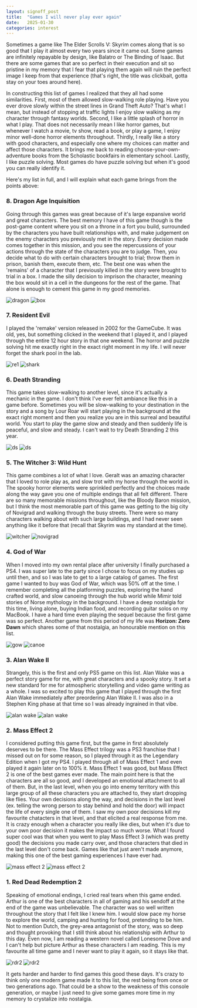 ```yaml
---
layout: signoff_post
title:  "Games I will never play ever again"
date:   2025-01-30
categories: interest
---
```


Sometimes a game like The Elder Scrolls V: Skyrim comes along that is so good that I play it almost every two years since it came out. Some games are infinitely repayable by design, like Balatro or The Binding of Isaac. But there are some games that are so perfect in their execution and sit so pristine in my memory that I fear that playing them again will ruin the perfect image I keep from that experience (that's right, the title was clickbait, gotta stay on your toes around here). 

In constructing this list of games I realized that they all had some similarities. First, most of them allowed slow-walking role playing. Have you ever drove slowly within the street lines in Grand Theft Auto? That's what I mean, but instead of stopping at traffic lights I enjoy slow walking as my character through fantasy worlds. Second, I like a little splash of horror in what I play. That does not necessarily mean I like horror games, but whenever I watch a movie, tv show, read a book, or play a game, I enjoy minor well-done horror elements throughout. Thirdly, I really like a story with good characters, and especially one where my choices can matter and affect those characters. It brings me back to reading choose-your-own-adventure books from the Scholastic bookfairs in elementary school. Lastly, I like puzzle solving. Most games do have puzzle solving but when it's good you can really identify it. 

Here's my list in full, and I will explain what each game brings from the points above:

### 8. Dragon Age Inquisition

Going through this games was great because of it's large expansive world and great characters. The best memory I have of this game though is the post-game content where you sit on a throne in a fort you build, surrounded by the characters you have built relationships with, and make judgement on the enemy characters you previously met in the story. Every decision made comes together in this mission, and you see the repercussions of your actions through the state of the characters you are to judge. Then, you decide what to do with certain characters brought to trial; throw them in prison, banish them, execute them, etc. The best one was when the 'remains' of a character that I previously killed in the story were brought to trial in a box. I made the silly decision to imprison the character, meaning the box would sit in a cell in the dungeons for the rest of the game. That alone is enough to cement this game in my good memories.

![dragon](https://i.ytimg.com/vi/M2Qsvm_EtkA/maxresdefault.jpg)
![box](https://static1.thegamerimages.com/wordpress/wp-content/uploads/2021/03/Dragon-Age-Inquisition-Box-Judgment.jpg)

### 7. Resident Evil

I played the 'remake' version released in 2002 for the GameCube. It was old, yes, but something clicked in the weekend that I played it, and I played through the entire 12 hour story in that one weekend. The horror and puzzle solving hit me exactly right in the exact right moment in my life. I will never forget the shark pool in the lab.

![re1](https://preview.redd.it/tips-for-resident-evil-remaster-v0-x304hs4avohb1.png?auto=webp&s=285ad649e81fdc8c0de628d36f5ff9476bf5f14b)
![shark](https://i.redd.it/6hyy7x2dysu41.jpg)

### 6. Death Stranding

This game takes slow-walking to another level, since it's actually a mechanic in the game. I don't think I've ever felt ambiance like this in a game before. Sometimes you will be slow-walking to your destination in the story and a song by Lour Roar will start playing in the background at the exact right moment and then you realize you are in this surreal and beautiful world. You start to play the game slow and steady and then suddenly life is peaceful, and slow and steady. I can't wait to try Death Stranding 2 this year. 

![ds](https://cdn.mos.cms.futurecdn.net/LGxZvGBvQrVCuTTGkhdsy6-1200-80.jpg)
![ds](https://shared.fastly.steamstatic.com/store_item_assets/steam/apps/1850570/3b0d071a89844ffc8062edbb36bc0b6a7ab3f7ce/capsule_616x353.jpg?t=1750697259)

### 5. The Witcher 3: Wild Hunt 

This game combines a lot of what I love. Geralt was an amazing character that I loved to role play as, and slow trot with my horse through the world in. The spooky horror elements were sprinkled perfectly and the choices made along the way gave you one of multiple endings that all felt different. There are so many memorable missions throughout, like the Bloody Baron mission, but I think the most memorable part of this game was getting to the big city of Novigrad and walking through the busy streets. There were so many characters walking about with such large buildings, and I had never  seen anything like it before that (recall that Skyrim was my standard at the time).

![witcher](https://assets.nintendo.com/image/upload/c_fill,w_1200/q_auto:best/f_auto/dpr_2.0/ncom/software/switch/70010000033071/3f7ee6aa3482b514bd443e116022b038a9728f017916ed37da3f09f731a7d5f2)
![novigrad](https://thetripleoption.wordpress.com/wp-content/uploads/2015/11/the-witcher-3-novigrad.jpg)


### 4. God of War

When I moved into my own rental place after university I finally purchased a PS4. I was super late to the party since I chose to focus on my studies up until then, and so I was late to get to a large catalog of games. The first game I wanted to buy was God of War, which was 50% off at the time. I remember completing all the platforming puzzles, exploring the hand crafted world, and slow canoeing through the hub world while Mimir told stories of Norse mythology in the background. I have a deep nostalgia for this time, living alone, buying Indian food, and recording guitar solos on my MacBook. I have a hard time even playing the sequel because the first game was so perfect. Another game from this period of my life was **Horizon: Zero Dawn** which shares some of that nostalgia, an honourable mention on this list.

![gow](https://image.api.playstation.com/vulcan/img/rnd/202010/2217/LsaRVLF2IU2L1FNtu9d3MKLq.jpg)
![canoe](https://farm2.staticflickr.com/1838/43986451062_e129b4ffb0_h.jpg)

### 3. Alan Wake II

Strangely, this is the first and only PS5 game on this list. Alan Wake was a perfect story game for me, with great characters and a spooky story. It set a new standard for me for atmospheric storytelling and video game writing as a whole. I was so excited to play this game that I played through the first Alan Wake immediately after preordering Alan Wake II. I was also in a Stephen King phase at that time so I was already ingrained in that vibe. 

![alan wake](https://www.pcworld.com/wp-content/uploads/2023/11/AlanWake2_Review_01_Aufmacher.jpg?quality=50&strip=all)
![alan wake](https://cdn.mos.cms.futurecdn.net/FePTMVpVyaesSb26HhpFsG.jpg)

### 2. Mass Effect 2

I considered putting this game first, but the game in first absolutely deserves to be there. The Mass Effect trilogy was a PS3 franchise that I missed out on for some reason, so I played through it as the Legendary Edition when I got my PS4. I played through all of Mass Effect 1 and even played it again later on to 100% it. Mass Effect 1 was good, but Mass Effect 2 is one of the best games ever made. The main point here is that the characters are all so good, and I developed an emotional attachment to all of them. But, in the last level, when you go into enemy territory with this large group of all these characters you are attached to, they start dropping like flies. Your own decisions along the way, and decisions in the last level (ex. telling the wrong person to stay behind and hold the door) will impact the life of every single one of them. I saw my own poor decisions kill my favourite chatacters in that level, and that elicited a real response from me. It is crazy enough when a character you really like dies, but when it's due to your own poor decision it makes the impact so much worse. What I found super cool was that when you went to play Mass Effect 3 (which was pretty good) the decisions you made carry over, and those characters that died in the last level don't come back. Games like that just aren't made anymore, making this one of the best gaming experiences I have ever had. 

![mass effect 2](https://shared.fastly.steamstatic.com/store_item_assets/steam/apps/2362420/capsule_616x353.jpg?t=1708017054)
![mass effect 2](https://cdn.mos.cms.futurecdn.net/jfjn9qv8MEPEFjB6C36aV7.jpg)

### 1. Red Dead Redemption 2

Speaking of emotional endings, I cried real tears when this game ended. Arthur is one of the best characters in all of gaming and his sendoff at the end of the game was unbelievable. The character was so well written throughout the story that I felt like I knew him. I would slow pace my horse to explore the world, camping and hunting for food, pretending to be him. Not to mention Dutch, the grey-area antagonist of the story, was so deep and thought provoking that I still think about his relationship with Arthur to this day. Even now, I am reading a western novel called Lonesome Dove and I can't help but picture Arthur as these characters I am reading. This is my favourite all time game and I never want to play it again, so it stays like that.

![rdr2](https://shared.fastly.steamstatic.com/store_item_assets/steam/apps/1174180/capsule_616x353.jpg?t=1720558643)
![rdr2](https://store-images.s-microsoft.com/image/apps.58752.68182501197884443.ac728a87-7bc1-4a0d-8bc6-0712072da93c.0cf58754-9802-46f8-8557-8d3ff32a627a?q=90&w=480&h=270)

It gets harder and harder to find games this good these days. It's crazy to think only one modern game made it to this list, the rest being from once or two generations ago. That could be a show to the weakness of this console generation, or maybe I just need to give some games more time in my memory to crystalize into nostalgia. 
